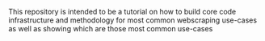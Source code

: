 This repository is intended to be a tutorial on how to build core code infrastructure and methodology for most common webscraping use-cases as well as showing which are those most common use-cases
